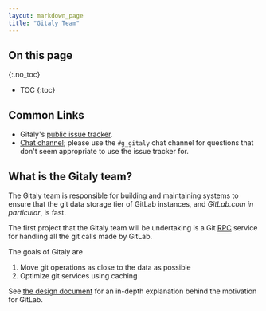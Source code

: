 ```yaml
---
layout: markdown_page
title: "Gitaly Team"
---
```


## On this page
{:.no_toc}

- TOC
{:toc}

## Common Links

- Gitaly's [public issue tracker](https://gitlab.com/gitlab-org/gitaly/issues/).
- [Chat channel](https://gitlab.slack.com/archives/g_gitaly); please use the `#g_gitaly` chat channel for questions that don't seem appropriate to use the issue tracker for.

## What is the Gitaly team?

The Gitaly team is responsible for building and maintaining systems to ensure that the git data storage tier of GitLab instances, and _GitLab.com in particular_, is fast.

The first project that the Gitaly team will be undertaking is a Git [RPC](https://en.wikipedia.org/wiki/Remote_procedure_call) service for handling all the git calls made by GitLab.

The goals of Gitaly are

1. Move git operations as close to the data as possible
1. Optimize git services using caching

See [the design document](https://gitlab.com/gitlab-org/gitaly/tree/master#reason) for an in-depth explanation behind the motivation for GitLab.
